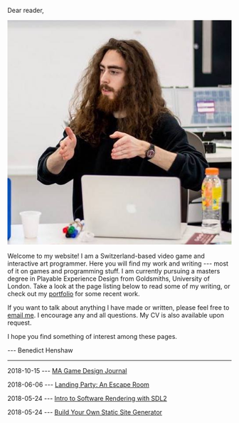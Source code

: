 Dear reader,

<img class="me" src="files/ben_pointing_hands_cropped.jpg">

Welcome to my website! I am a Switzerland-based video game and interactive art programmer. Here you will find my work and writing --- most of it on games and programming stuff. I am currently pursuing a masters degree in Playable Experience Design from Goldsmiths, University of London. Take a look at the page listing below to read some of my writing, or check out my [portfolio](portfolio.html) for some recent work.

If you want to talk about anything I have made or written, please feel free to [email me](mailto:benedicthenshaw@gmail.com). I encourage any and all questions. My CV is also available upon request.

I hope you find something of interest among these pages.

--- Benedict Henshaw

---

2018-10-15 --- [MA Game Design Journal](ma_journal.html)

2018-06-06 --- [Landing Party: An Escape Room](landing_party.html)

2018-05-24 --- [Intro to Software Rendering with SDL2](soft_render_sdl2.html)

2018-05-24 --- [Build Your Own Static Site Generator](static_site.html)

